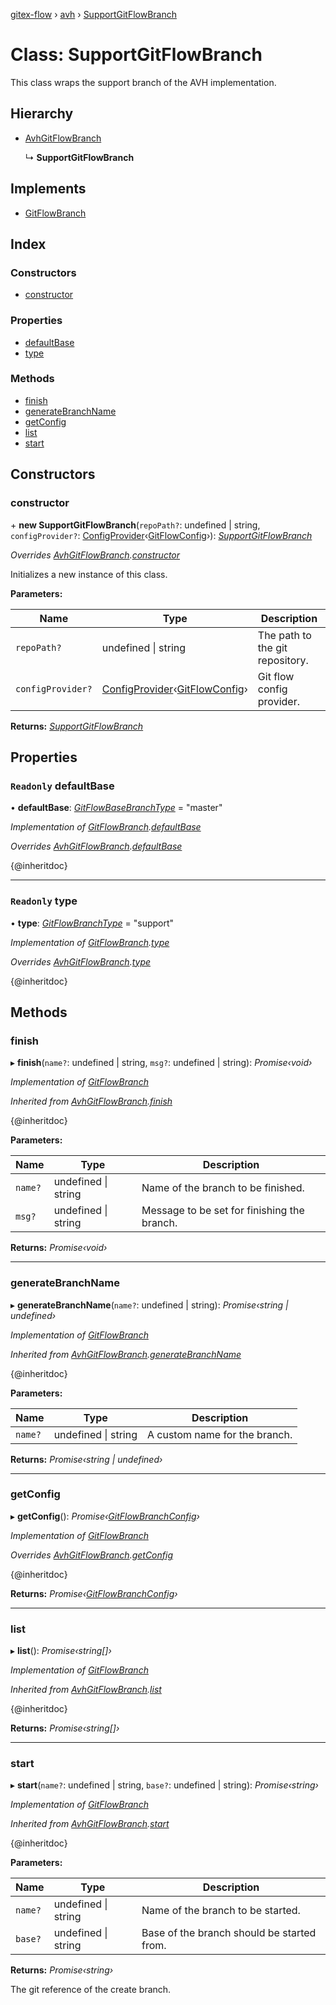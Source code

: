 [gitex-flow](../README.md) › [avh](../modules/avh.md) › [SupportGitFlowBranch](avh.supportgitflowbranch.md)

# Class: SupportGitFlowBranch

This class wraps the support branch of the AVH implementation.

## Hierarchy

* [AvhGitFlowBranch](avh.avhgitflowbranch.md)

  ↳ **SupportGitFlowBranch**

## Implements

* [GitFlowBranch](../interfaces/api.gitflowbranch.md)

## Index

### Constructors

* [constructor](avh.supportgitflowbranch.md#constructor)

### Properties

* [defaultBase](avh.supportgitflowbranch.md#readonly-defaultbase)
* [type](avh.supportgitflowbranch.md#readonly-type)

### Methods

* [finish](avh.supportgitflowbranch.md#finish)
* [generateBranchName](avh.supportgitflowbranch.md#generatebranchname)
* [getConfig](avh.supportgitflowbranch.md#getconfig)
* [list](avh.supportgitflowbranch.md#list)
* [start](avh.supportgitflowbranch.md#start)

## Constructors

###  constructor

\+ **new SupportGitFlowBranch**(`repoPath?`: undefined | string, `configProvider?`: [ConfigProvider](../interfaces/api.configprovider.md)‹[GitFlowConfig](../interfaces/api.gitflowconfig.md)›): *[SupportGitFlowBranch](avh.supportgitflowbranch.md)*

*Overrides [AvhGitFlowBranch](avh.avhgitflowbranch.md).[constructor](avh.avhgitflowbranch.md#constructor)*

Initializes a new instance of this class.

**Parameters:**

Name | Type | Description |
------ | ------ | ------ |
`repoPath?` | undefined &#124; string | The path to the git repository. |
`configProvider?` | [ConfigProvider](../interfaces/api.configprovider.md)‹[GitFlowConfig](../interfaces/api.gitflowconfig.md)› | Git flow config provider.  |

**Returns:** *[SupportGitFlowBranch](avh.supportgitflowbranch.md)*

## Properties

### `Readonly` defaultBase

• **defaultBase**: *[GitFlowBaseBranchType](../modules/api.md#gitflowbasebranchtype)* = "master"

*Implementation of [GitFlowBranch](../interfaces/api.gitflowbranch.md).[defaultBase](../interfaces/api.gitflowbranch.md#readonly-defaultbase)*

*Overrides [AvhGitFlowBranch](avh.avhgitflowbranch.md).[defaultBase](avh.avhgitflowbranch.md#readonly-abstract-defaultbase)*

{@inheritdoc}

___

### `Readonly` type

• **type**: *[GitFlowBranchType](../modules/api.md#gitflowbranchtype)* = "support"

*Implementation of [GitFlowBranch](../interfaces/api.gitflowbranch.md).[type](../interfaces/api.gitflowbranch.md#readonly-type)*

*Overrides [AvhGitFlowBranch](avh.avhgitflowbranch.md).[type](avh.avhgitflowbranch.md#readonly-abstract-type)*

{@inheritdoc}

## Methods

###  finish

▸ **finish**(`name?`: undefined | string, `msg?`: undefined | string): *Promise‹void›*

*Implementation of [GitFlowBranch](../interfaces/api.gitflowbranch.md)*

*Inherited from [AvhGitFlowBranch](avh.avhgitflowbranch.md).[finish](avh.avhgitflowbranch.md#finish)*

{@inheritdoc}

**Parameters:**

Name | Type | Description |
------ | ------ | ------ |
`name?` | undefined &#124; string | Name of the branch to be finished. |
`msg?` | undefined &#124; string | Message to be set for finishing the branch.  |

**Returns:** *Promise‹void›*

___

###  generateBranchName

▸ **generateBranchName**(`name?`: undefined | string): *Promise‹string | undefined›*

*Implementation of [GitFlowBranch](../interfaces/api.gitflowbranch.md)*

*Inherited from [AvhGitFlowBranch](avh.avhgitflowbranch.md).[generateBranchName](avh.avhgitflowbranch.md#generatebranchname)*

{@inheritdoc}

**Parameters:**

Name | Type | Description |
------ | ------ | ------ |
`name?` | undefined &#124; string | A custom name for the branch.  |

**Returns:** *Promise‹string | undefined›*

___

###  getConfig

▸ **getConfig**(): *Promise‹[GitFlowBranchConfig](../interfaces/api.gitflowbranchconfig.md)›*

*Implementation of [GitFlowBranch](../interfaces/api.gitflowbranch.md)*

*Overrides [AvhGitFlowBranch](avh.avhgitflowbranch.md).[getConfig](avh.avhgitflowbranch.md#abstract-getconfig)*

{@inheritdoc}

**Returns:** *Promise‹[GitFlowBranchConfig](../interfaces/api.gitflowbranchconfig.md)›*

___

###  list

▸ **list**(): *Promise‹string[]›*

*Implementation of [GitFlowBranch](../interfaces/api.gitflowbranch.md)*

*Inherited from [AvhGitFlowBranch](avh.avhgitflowbranch.md).[list](avh.avhgitflowbranch.md#list)*

{@inheritdoc}

**Returns:** *Promise‹string[]›*

___

###  start

▸ **start**(`name?`: undefined | string, `base?`: undefined | string): *Promise‹string›*

*Implementation of [GitFlowBranch](../interfaces/api.gitflowbranch.md)*

*Inherited from [AvhGitFlowBranch](avh.avhgitflowbranch.md).[start](avh.avhgitflowbranch.md#start)*

{@inheritdoc}

**Parameters:**

Name | Type | Description |
------ | ------ | ------ |
`name?` | undefined &#124; string | Name of the branch to be started. |
`base?` | undefined &#124; string | Base of the branch should be started from. |

**Returns:** *Promise‹string›*

The git reference of the create branch.
